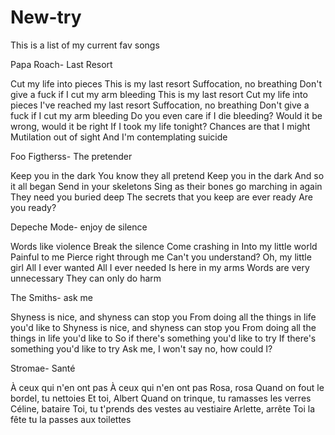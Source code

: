 # New-try
This is a list of my current fav songs

Papa Roach- Last Resort

Cut my life into pieces This is my last resort Suffocation, no breathing 
Don't give a fuck if I cut my arm bleeding This is my last resort 
Cut my life into pieces I've reached my last resort Suffocation, no breathing 
Don't give a fuck if I cut my arm bleeding Do you even care if I die bleeding? 
Would it be wrong, would it be right If I took my life tonight? 
Chances are that I might Mutilation out of sight 
And I'm contemplating suicide

Foo Figtherss- The pretender

Keep you in the dark You know they all pretend 
Keep you in the dark And so it all began 
Send in your skeletons Sing as their bones go marching in again 
They need you buried deep The secrets that you keep are ever ready 
Are you ready?

Depeche Mode- enjoy de silence

Words like violence
Break the silence
Come crashing in
Into my little world
Painful to me
Pierce right through me
Can't you understand?
Oh, my little girl
All I ever wanted
All I ever needed
Is here in my arms
Words are very unnecessary
They can only do harm

The Smiths- ask me 

Shyness is nice, and shyness can stop you
From doing all the things in life you'd like to
Shyness is nice, and shyness can stop you
From doing all the things in life you'd like to
So if there's something you'd like to try
If there's something you'd like to try
Ask me, I won't say no, how could I?

Stromae- Santé

À ceux qui n'en ont pas
À ceux qui n'en ont pas
Rosa, rosa
Quand on fout le bordel, tu nettoies
Et toi, Albert
Quand on trinque, tu ramasses les verres
Céline, bataire
Toi, tu t'prends des vestes au vestiaire
Arlette, arrête
Toi la fête tu la passes aux toilettes
